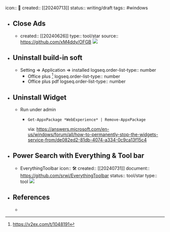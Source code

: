 icon:: 📝
created:: [[20240713]]
status:: writing/draft
tags:: #windows

- ## Close Ads
  - created::  [[20240626]]
    type:: tool/star
    source:: https://github.com/xM4ddy/OFGB
    ![](https://img.shields.io/github/stars/xM4ddy/OFGB)
- ## Uninstall build-in soft
  - Setting => Application => installed
    logseq.order-list-type:: number
    - Office plus [^china-office]
      logseq.order-list-type:: number
    - Office plus pdf
      logseq.order-list-type:: number
- ## Uninstall Widget
  - Run under admin
    - ```shell
      Get-AppxPackage *WebExperience* | Remove-AppxPackage
      ```
      via: https://answers.microsoft.com/en-us/windows/forum/all/how-to-permanently-stop-the-widgets-service-from/de082ed2-81db-4074-a334-0c9ca13f15c4
- ## Power Search with Everything & Tool bar
  - EverythingToolbar
    icon:: 🛠
    created:: [[20240731]]
    document:: https://github.com/srwi/EverythingToolbar
    status:: tool/star
    type:: tool
    ![](https://img.shields.io/github/stars/srwi/EverythingToolbar)
- ## References
  - [^china-office]: https://v2ex.com/t/1048191